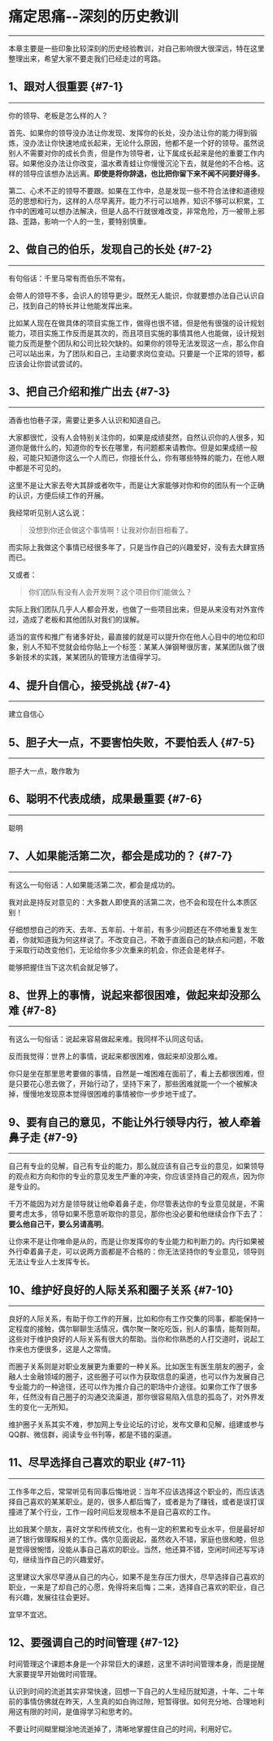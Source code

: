 # 痛定思痛--深刻的历史教训

---

本章主要是一些印象比较深刻的历史经验教训，对自己影响很大很深远，特在这里整理出来，希望大家不要走我们已经走过的弯路。

## 1、跟对人很重要 {#7-1}

---

你的领导、老板是怎么样的人？

首先、如果你的领导没办法让你发现、发挥你的长处，没办法让你的能力得到锻炼，没办法让你快速地成长起来，无论什么原因，他都不是一个好的领导。虽然说别人不需要对你的成长负责，但是作为领导者，让下属成长起来是他的重要工作内容。如果他没办法让你改变，温水煮青蛙让你慢慢沉沦下去，就是他的不合格。这样的领导应该想办法远离。**即使是将你辞退，也比把你留下来不闻不问要好得多**。

第二、心术不正的领导不要跟。如果在工作中，总是发现一些不符合法律和道德规范的思想和行为，这样的人尽早离开。能力不行可以培养，知识不够可以积累，工作中的困难可以想办法解决，但是人品不行就很难改变，非常危险，万一被带上邪路、歪路，影响一个人的一生，要特别慎重。

## 2、做自己的伯乐，发现自己的长处 {#7-2}

---

有句俗话：千里马常有而伯乐不常有。

会带人的领导不多，会识人的领导更少。既然无人能识，你就要想办法自己认识自己，找到自己的特长并让他能发挥出来。

比如某人现在在做具体的项目实施工作，做得也很不错，但是他有很强的设计规划能力，项目实施工作反而是其次的，而且项目实施的事情其他人也能做，设计规划能力反而是整个团队和公司比较欠缺的。如果你的领导无法发现这一点，那么你自己可以站出来，为了团队和自己，主动要求岗位变动。只要是一个正常的领导，都应该会让你尝试尝试的。

## 3、把自己介绍和推广出去 {#7-3}

---

酒香也怕巷子深，需要让更多人认识和知道自己。

大家都很忙，没有人会特别关注你的，如果是成绩斐然，自然认识你的人很多，知道你是做什么的，知道你的专长在哪里，有问题都来请教你。但是如果成绩一般般，可能只知道你这么一个人而已，你擅长什么，你有哪些特殊的能力，在他人眼中都是不可见的。

这里不是让大家去夸大其辞或者吹牛，而是让大家能够对你和你的团队有一个正确的认识，方便后续工作的开展。

我经常听见别人这么说：

> 没想到你还会做这个事情啊！让我对你刮目相看了。

而实际上我做这个事情已经很多年了，只是当作自己的兴趣爱好，没有去大肆宣扬而已。

又或者：

> 你们团队有没有人会开发啊？这个项目你们能做么？

实际上我们团队几乎人人都会开发，也做了一些项目出来，但是从来没有对外宣传过，造成了老板和其他团队对我们的误解。

适当的宣传和推广有诸多好处，最直接的就是可以提升你在他人心目中的地位和印象，别人不知不觉就会给你贴上一个标签：某某人弹钢琴很厉害，某某团队做了很多新技术的实践，某某团队的管理方法值得学习。

## 4、提升自信心，接受挑战 {#7-4}

---

建立自信心

## 5、胆子大一点，不要害怕失败，不要怕丢人 {#7-5}

---

胆子大一点，敢作敢为

## 6、聪明不代表成绩，成果最重要 {#7-6}

---

聪明

## 7、人如果能活第二次，都会是成功的？ {#7-7}

---

有这么一句俗话：人如果能活第二次，都会是成功的。

我对此是持反对意见的：大多数人即使真的活第二次，也不会和现在什么本质区别！

仔细想想自己的昨天、去年、五年前、十年前，有多少问题还在不停地重复发生着，你就知道我为何这样说了。不改变自己，不敢于直面自己的缺点和问题，不敢于采取行动改变他们，无论给你多少次重来的机会，你还会是老样子。

能够把握住当下这次机会就足够了。

## 8、世界上的事情，说起来都很困难，做起来却没那么难 {#7-8}

---

有这么一句俗话：说起来容易做起来难。我同样不认同这句话。

反而我觉得：世界上的事情，说起来都很困难，做起来却没那么难。

你只是坐在那里思考要做的事情，自然是一堆困难在面前了，看上去都很困难，但是只要花心思去做了，开始行动了，坚持下来了，那些困难就能一个一个被解决掉，慢慢地发现原本觉得很困难的事情被你一步步地干成了。

## 9、要有自己的意见，不能让外行领导内行，被人牵着鼻子走 {#7-9}

---

自己有专业的见解，自己有专业的能力，那么就应该有自己专业的意见，如果领导的观点和方向和你的专业的意见发生严重的冲突，你应该坚持自己的观点，因为你是专业的。

千万不能因为对方是领导就让他牵着鼻子走，你尽管表达你的专业意见就是，不需要考虑太多，领导如果不愿意听取你的意见，那你也没必要和他继续合作下去了：**要么他自己干，要么另请高明**。

让你来不是让你唯命是从的，而是让你发挥你的专业能力和判断力的。内行如果被外行牵着鼻子走，可以说两方面都是不合格的：你无法坚持你的专业意见，领导则无法让专业人士发挥专长。

## 10、维护好良好的人际关系和圈子关系 {#7-10}

---

良好的人际关系，有助于你工作的开展，比如和你有工作交集的同事，都能保持一定程度的接触，偶尔聊聊生活情况，偶尔聚一聚吃吃饭，别人的事情，能帮则帮。这些对于维护良好的人际关系有很大的帮助。当你和你熟悉的人打交道时，说起工作来也方便很多，这是人之常情。

而圈子关系则是对职业发展更为重要的一种关系。比如医生有医生朋友的圈子，金融人士金融领域的圈子，这些圈子可以作为获取信息的渠道，也可以作为发展自己专业能力的一种途径，还可以作为推介自己的职场中介途径。如果你工作了很多年，任然没有自己圈子的沟通交流渠道，那你很容易陷入信息的孤岛了，对外界发生的变化一无所知。

维护圈子关系其实不难，参加网上专业论坛的讨论，发布文章和见解，组建或参与QQ群、微信群，阅读专业书刊等，都是不错的渠道。

## 11、尽早选择自己喜欢的职业 {#7-11}

---

工作多年之后，常常听见有同事后悔地说：当年不应该选择这个职业的，而应该选择自己喜欢的某某职业。是的，很多人都后悔了，或者是为了赚钱，或者是误打误撞进了某个行业，工作一段时间后发现根本不是自己喜欢的工作。

比如我某个朋友，喜好文学和传统文化，也有一定的积累和专业水平，但是最好却进了银行做理睬相关的工作。偶尔见面说起，虽然收入不错，家庭也很和睦，但总是觉得很惋惜，没能从事自己喜欢的职业。当然，他还算不错，空闲时间还写写诗句，继续当作自己的兴趣爱好。

这里建议大家尽早遵从自己的内心，如果不是生存压力很大，尽早选择自己喜欢的职业，一来是了却自己的心愿，免得将来后悔；二来，选择自己喜欢的职业，自己有兴趣，发展往往会更好。

宜早不宜迟。

## 12、要强调自己的时间管理 {#7-12}

时间管理这个课题本身是一个非常巨大的课题，这里不讲时间管理本身，而是提醒大家要提早开始做时间管理。

认识到时间的流逝其实非常快速，回想一下自己的人生经历就知道，十年、二十年前的事情仿佛就在昨天，人生真的如白驹过隙，短暂得很。如何充分地、合理地利用这有限的时间，是值得学习和思考的。

不要让时间糊里糊涂地流逝掉了，清晰地掌握住自己的时间，利用好它。


